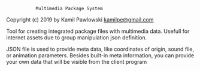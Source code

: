                Multimedia Package System
Copyright (c) 2019 by Kamil Pawlowski <kamilpe@gmail.com>

Tool for creating integrated package files with multimedia data.
Usefull for internet assets due to group manipulation json definition.

JSON file is used to provide meta data, like coordinates of origin,
sound file, or animation parameters. Besides built-in meta information,
you can provide your own data that will be visible from the client program
